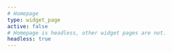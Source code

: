 ```yaml
---
# Homepage
type: widget_page
active: false
# Homepage is headless, other widget pages are not.
headless: true
---
```

